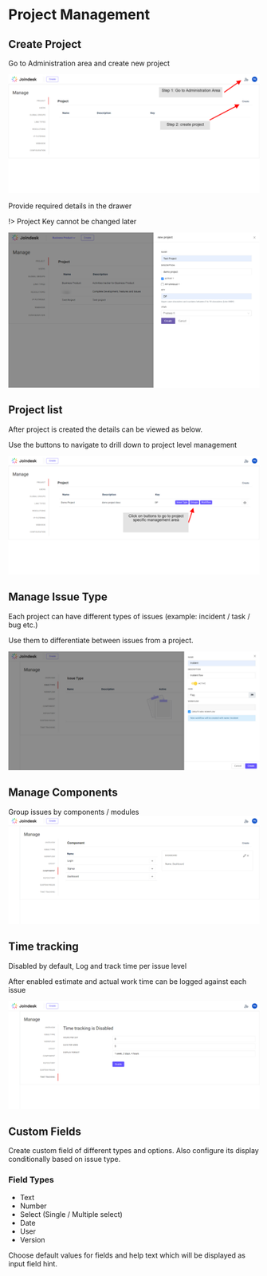 # Project Management

## Create Project
Go to Administration area and create new project

![Project Management Screen](./img/admin_create_project.png)

Provide required details in the drawer

!> Project Key cannot be changed later

![Project Management Screen Drawer](./img/admin_create_project_details.png)

## Project list

After project is created the details can be viewed as below.

Use the buttons to navigate to drill down to project level management

![Project List](./img/projects_list.png)

## Manage Issue Type
Each project can have different types of issues (example: incident / task / bug etc.)

Use them to differentiate between issues from a project.

![](./img/manage_issue_types.png)

## Manage Components
Group issues by components / modules
![](./img/component.png)

## Time tracking
Disabled by default, Log and track time per issue level

After enabled estimate and actual work time can be logged against each issue

![](./img/time_tracking.png)

## Custom Fields
Create custom field of different types and options. Also configure its display conditionally based on issue type.

### Field Types
- Text
- Number
- Select (Single / Multiple select)
- Date
- User
- Version

Choose default values for fields and help text which will be displayed as input field hint.